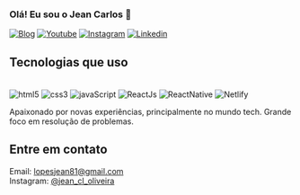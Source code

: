 ### Olá! Eu sou o Jean Carlos 👋

[![Blog](https://img.shields.io/website-up-down-green-red/http/monip.org.svg)]() [![Youtube](https://img.shields.io/badge/YouTube-FF0000?style=for-the-badge&logo=youtube&logoColor=white)]() [![Instagram](https://img.shields.io/badge/Instagram-E4405F?style=for-the-badge&logo=instagram&logoColor=white)]() [![Linkedin](https://img.shields.io/badge/LinkedIn-0077B5?style=for-the-badge&logo=linkedin&logoColor=white)]()

## Tecnologias que uso

<div style = "display: inline_block;" > <br>
    <img align = 'center' alt ="html5" src = "https://img.shields.io/badge/HTML5-E34F26?style=for-the-badge&logo=html5&logoColor=white">
    <img align = 'center' alt ="css3" src = "https://img.shields.io/badge/CSS3-1572B6?style=for-the-badge&logo=css3&logoColor=white">
    <img align = 'center' alt ="javaScript" src = "https://img.shields.io/badge/JavaScript-F7DF1E?style=for-the-badge&logo=javascript&logoColor=black">
    <img align = 'center' alt ="ReactJs" src = "https://img.shields.io/badge/React-20232A?style=for-the-badge&logo=react&logoColor=61DAFB">
    <img align = 'center' alt ="ReactNative" src = "https://img.shields.io/badge/React_Native-20232A?style=for-the-badge&logo=react&logoColor=61DAFB">
    <img align = 'center' alt ="Netlify" src = "https://img.shields.io/badge/Netlify-00C7B7?style=for-the-badge&logo=netlify&logoColor=white">
</div>

Apaixonado por novas experiências, principalmente no mundo tech. Grande foco em resolução de problemas.

## Entre em contato 

<div>
    Email: <a href = "lopesjean81@gmail.com">lopesjean81@gmail.com</a><br>
    Instagram: <a href = "instagram.com/jean_cl_oliveira">@jean_cl_oliveira</a>
</div>
